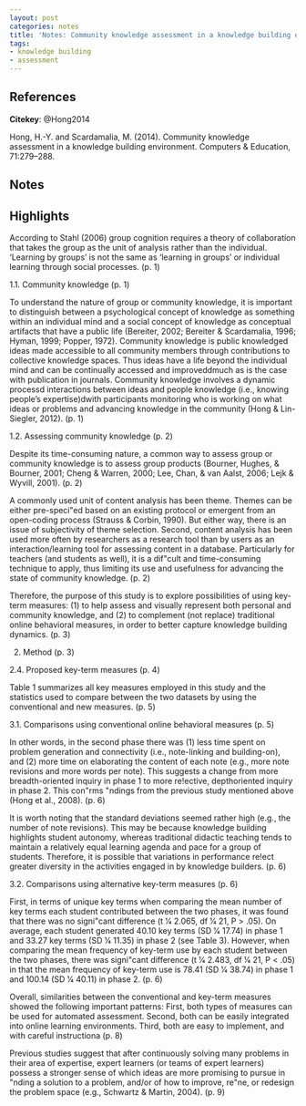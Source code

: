 ```yaml
---
layout: post
categories: notes
title: 'Notes: Community knowledge assessment in a knowledge building environment'
tags:
- knowledge building
- assessment
---
```


## References

**Citekey**: @Hong2014

Hong, H.-Y. and Scardamalia, M. (2014). Community knowledge assessment in a knowledge building environment. Computers & Education, 71:279–288.


## Notes

## Highlights


According to Stahl (2006) group cognition requires a theory of collaboration that takes the group as the unit of analysis rather than the individual. ‘Learning by groups’ is not the same as ‘learning in groups’ or individual learning through social processes. (p. 1)

1.1. Community knowledge (p. 1)

To understand the nature of group or community knowledge, it is important to distinguish between a psychological concept of knowledge as something within an individual mind and a social concept of knowledge as conceptual artifacts that have a public life (Bereiter, 2002; Bereiter & Scardamalia, 1996; Hyman, 1999; Popper, 1972). Community knowledge is public knowledged ideas made accessible to all community members through contributions to collective knowledge spaces. Thus ideas have a life beyond the individual mind and can be continually accessed and improveddmuch as is the case with publication in journals. Community knowledge involves a dynamic processd interactions between ideas and people knowledge (i.e., knowing people’s expertise)dwith participants monitoring who is working on what ideas or problems and advancing knowledge in the community (Hong & Lin-Siegler, 2012). (p. 1)

1.2. Assessing community knowledge (p. 2)

Despite its time-consuming nature, a common way to assess group or community knowledge is to assess group products (Bourner, Hughes, & Bourner, 2001; Cheng & Warren, 2000; Lee, Chan, & van Aalst, 2006; Lejk & Wyvill, 2001). (p. 2)

A commonly used unit of content analysis has been theme. Themes can be either pre-speci"ed based on an existing protocol or emergent from an open-coding process (Strauss & Corbin, 1990). But either way, there is an issue of subjectivity of theme selection. Second, content analysis has been used more often by researchers as a research tool than by users as an interaction/learning tool for assessing content in a database. Particularly for teachers (and students as well), it is a dif"cult and time-consuming technique to apply, thus limiting its use and usefulness for advancing the state of community knowledge. (p. 2)

Therefore, the purpose of this study is to explore possibilities of using key-term measures: (1) to help assess and visually represent both personal and community knowledge, and (2) to complement (not replace) traditional online behavioral measures, in order to better capture knowledge building dynamics. (p. 3)

2. Method (p. 3)

2.4. Proposed key-term measures (p. 4)

Table 1 summarizes all key measures employed in this study and the statistics used to compare between the two datasets by using the conventional and new measures. (p. 5)

3.1. Comparisons using conventional online behavioral measures (p. 5)

In other words, in the second phase there was (1) less time spent on problem generation and connectivity (i.e., note-linking and building-on), and (2) more time on elaborating the content of each note (e.g., more note revisions and more words per note). This suggests a change from more breadth-oriented inquiry in phase 1 to more re!ective, depthoriented inquiry in phase 2. This con"rms "ndings from the previous study mentioned above (Hong et al., 2008). (p. 6)

It is worth noting that the standard deviations seemed rather high (e.g., the number of note revisions). This may be because knowledge building highlights student autonomy, whereas traditional didactic teaching tends to maintain a relatively equal learning agenda and pace for a group of students. Therefore, it is possible that variations in performance re!ect greater diversity in the activities engaged in by knowledge builders. (p. 6)

3.2. Comparisons using alternative key-term measures (p. 6)

First, in terms of unique key terms when comparing the mean number of key terms each student contributed between the two phases, it was found that there was no signi"cant difference (t 1⁄4 2.065, df 1⁄4 21, P > .05). On average, each student generated 40.10 key terms (SD 1⁄4 17.74) in phase 1 and 33.27 key terms (SD 1⁄4 11.35) in phase 2 (see Table 3). However, when comparing the mean frequency of key-term use by each student between the two phases, there was signi"cant difference (t 1⁄4 2.483, df 1⁄4 21, P < .05) in that the mean frequency of key-term use is 78.41 (SD 1⁄4 38.74) in phase 1 and 100.14 (SD 1⁄4 40.11) in phase 2. (p. 6)

Overall, similarities between the conventional and key-term measures showed the following important patterns: First, both types of measures can be used for automated assessment. Second, both can be easily integrated into online learning environments. Third, both are easy to implement, and with careful instructiona (p. 8)

Previous studies suggest that after continuously solving many problems in their area of expertise, expert learners (or teams of expert learners) possess a stronger sense of which ideas are more promising to pursue in "nding a solution to a problem, and/or of how to improve, re"ne, or redesign the problem space (e.g., Schwartz & Martin, 2004). (p. 9)
